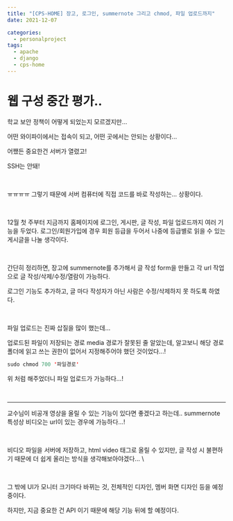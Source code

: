 ```yaml
---
title: "[CPS-HOME] 장고, 로그인, summernote 그리고 chmod, 파일 업로드까지"
date: 2021-12-07

categories:
  - personalproject
tags:
  - apache
  - django
  - cps-home
---
```


# 웹 구성 중간 평가..


학교 보안 정책이 어떻게 되었는지 모르겠지만...

어떤 와이파이에서는 접속이 되고, 어떤 곳에서는 안되는 상황이다...

어쨌든 중요한건 서버가 열렸고! 

SSH는 안돼! 

<br>

ㅠㅠㅠㅠ 그렇기 때문에 서버 컴퓨터에 직접 코드를 바로 작성하는... 상황이다.

<br>

12월 첫 주부터 지금까지 홈페이지에 로그인, 게시판, 글 작성, 파일 업로드까지 여러 기능을 두었다. 로그인/회원가입에 경우 회원 등급을 두어서 나중에 등급별로 읽을 수 있는 게시글을 나눌 생각이다.

<br>

간단히 정리하면, 장고에 summernote를 추가해서 글 작성 form을 만들고 각 url 작업으로 글 작성/삭제/수정/열람이 가능하다. 



로그인 기능도 추가하고, 글 마다 작성자가 아닌 사람은 수정/삭제하지 못 하도록 하였다.

<br>

파일 업로드는 진짜 삽질을 많이 했는데...




업로드된 파일이 저장되는 경로 media 경로가 잘못된 줄 알았는데, 알고보니 해당 경로 폴더에 읽고 쓰는 권한이 없어서 지정해주어야 했던 것이었다...!

```java
sudo chmod 700 '파일경로'
```

위 처럼 해주었더니 파일 업로드가 가능하다...!

<br>

---

교수님이 비공개 영상을 올릴 수 있는 기능이 있다면 좋겠다고 하는데.. summernote 특성상 비디오는 url이 있는 경우에 가능하다...!

<br>

비디오 파일을 서버에 저장하고, html video 태그로 올릴 수 있지만, 글 작성 시 불편하기 때문에 더 쉽게 올리는 방식을 생각해보아야겠다... \

<br>

그 밖에 UI가 모니터 크기마다 바뀌는 것, 전체적인 디자인, 멤버 화면 디자인 등을 예정 중이다. 


하지만, 지금 중요한 건 API 이기 때문에 해당 기능 뒤에 할 예정이다.

<br>
<br>